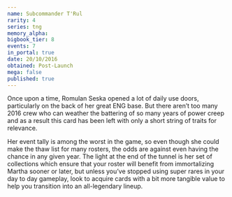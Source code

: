 ```yaml
---
name: Subcommander T'Rul
rarity: 4
series: tng
memory_alpha:
bigbook_tier: 8
events: 7
in_portal: true
date: 20/10/2016
obtained: Post-Launch
mega: false
published: true
---
```


Once upon a time, Romulan Seska opened a lot of daily use doors, particularly on the back of her great ENG base. But there aren’t too many 2016 crew who can weather the battering of so many years of power creep and as a result this card has been left with only a short string of traits for relevance.

Her event tally is among the worst in the game, so even though she could make the thaw list for many rosters, the odds are against even having the chance in any given year. The light at the end of the tunnel is her set of collections which ensure that your roster will benefit from immortalizing Martha sooner or later, but unless you’ve stopped using super rares in your day to day gameplay, look to acquire cards with a bit more tangible value to help you transition into an all-legendary lineup.
